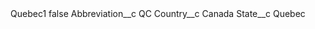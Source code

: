 <?xml version="1.0" encoding="UTF-8"?>
<CustomMetadata xmlns="http://soap.sforce.com/2006/04/metadata" xmlns:xsi="http://www.w3.org/2001/XMLSchema-instance" xmlns:xsd="http://www.w3.org/2001/XMLSchema">
    <label>Quebec1</label>
    <protected>false</protected>
    <values>
        <field>Abbreviation__c</field>
        <value xsi:type="xsd:string">QC</value>
    </values>
    <values>
        <field>Country__c</field>
        <value xsi:type="xsd:string">Canada</value>
    </values>
    <values>
        <field>State__c</field>
        <value xsi:type="xsd:string">Quebec</value>
    </values>
</CustomMetadata>
